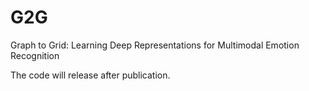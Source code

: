 # G2G
Graph to Grid: Learning Deep Representations for Multimodal Emotion Recognition

The code will release after publication.
